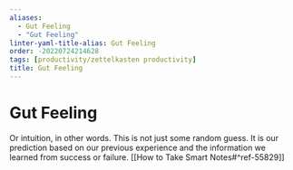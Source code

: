 ```yaml
---
aliases:
  - Gut Feeling
  - "Gut Feeling"
linter-yaml-title-alias: Gut Feeling
order: -20220724214628
tags: [productivity/zettelkasten productivity]
title: Gut Feeling
---
```


# Gut Feeling

Or intuition, in other words. This is not just some random guess. It is our prediction based on our previous experience and the information we learned from success or failure. [[How to Take Smart Notes#^ref-55829]]